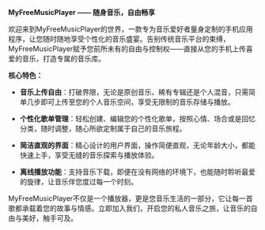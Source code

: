 **MyFreeMusicPlayer —— 随身音乐，自由畅享**

欢迎来到MyFreeMusicPlayer的世界，一款专为音乐爱好者量身定制的手机应用程序，让您随时随地享受个性化的音乐盛宴。告别传统音乐平台的束缚，MyFreeMusicPlayer赋予您前所未有的自由与控制权——直接从您的手机上传喜爱的音乐，打造专属的音乐库。

**核心特色：**

- **音乐上传自由**：打破界限，无论是原创音乐、稀有专辑还是个人混音，只需简单几步即可上传至您的个人音乐空间，享受无限制的音乐存储与播放。

- **个性化歌单管理**：轻松创建、编辑您的个性化歌单，按照心情、场合或是回忆分类，随时调整，随心所欲定制属于自己的音乐旅程。

- **简洁直观的界面**：精心设计的用户界面，操作简便直观，无论年龄大小，都能快速上手，享受无缝的音乐探索与播放体验。

- **离线播放功能**：支持音乐下载，即便在没有网络的环境下，也能随时聆听最爱的旋律，让音乐伴您度过每一个时刻。

MyFreeMusicPlayer不仅是一个播放器，更是您音乐生活的一部分，它让每一首歌都承载着您的故事与情感。立即加入我们，开启您的私人音乐之旅，让音乐的自由与美好，触手可及。
